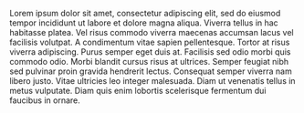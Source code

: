 Lorem ipsum dolor sit amet, consectetur adipiscing elit, sed do eiusmod tempor incididunt ut labore et dolore magna aliqua. Viverra tellus in hac habitasse platea. Vel risus commodo viverra maecenas accumsan lacus vel facilisis volutpat. A condimentum vitae sapien pellentesque. Tortor at risus viverra adipiscing. Purus semper eget duis at. Facilisis sed odio morbi quis commodo odio. Morbi blandit cursus risus at ultrices. Semper feugiat nibh sed pulvinar proin gravida hendrerit lectus. Consequat semper viverra nam libero justo. Vitae ultricies leo integer malesuada. Diam ut venenatis tellus in metus vulputate. Diam quis enim lobortis scelerisque fermentum dui faucibus in ornare.

